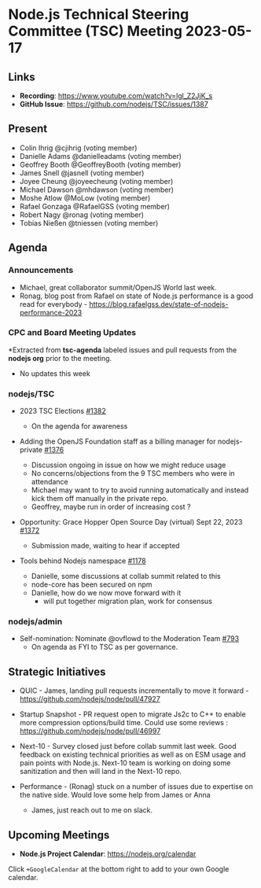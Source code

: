 # Node.js Technical Steering Committee (TSC) Meeting 2023-05-17

## Links

* **Recording**:  <https://www.youtube.com/watch?v=lgl_Z2JjK_s>
* **GitHub Issue**: <https://github.com/nodejs/TSC/issues/1387>

## Present

* Colin Ihrig @cjihrig (voting member)
* Danielle Adams @danielleadams (voting member)
* Geoffrey Booth @GeoffreyBooth (voting member)
* James Snell @jasnell (voting member)
* Joyee Cheung @joyeecheung (voting member)
* Michael Dawson @mhdawson (voting member)
* Moshe Atlow @MoLow (voting member)
* Rafael Gonzaga @RafaelGSS (voting member)
* Robert Nagy @ronag (voting member)
* Tobias Nießen @tniessen (voting member)

## Agenda

### Announcements

* Michael, great collaborator summit/OpenJS World last week.
* Ronag, blog post from Rafael on state of Node.js performance is a good read for everybody - <https://blog.rafaelgss.dev/state-of-nodejs-performance-2023>

### CPC and Board Meeting Updates

*Extracted from **tsc-agenda** labeled issues and pull requests from the **nodejs org** prior to the meeting.

* No updates this week

### nodejs/TSC

* 2023 TSC Elections  [#1382](https://github.com/nodejs/TSC/issues/1382)
  * On the agenda for awareness

* Adding the OpenJS Foundation staff as a billing manager for nodejs-private
[#1376](https://github.com/nodejs/TSC/issues/1376)
  * Discussion ongoing in issue on how we might reduce usage
  * No concerns/objections from the 9 TSC members who were in attendance
  * Michael may want to try to avoid running automatically and instead kick them off manually in the private repo.
  * Geoffrey, maybe run in order of increasing cost ?
* Opportunity: Grace Hopper Open Source Day (virtual) Sept 22, 2023 [#1372](https://github.com/nodejs/TSC/issues/1372)
  * Submission made, waiting to hear if accepted

* Tools behind Nodejs namespace [#1178](https://github.com/nodejs/TSC/issues/1178)
  * Danielle, some discussions at collab summit related to this
  * node-core has been secured on npm
  * Danielle, how do we now move forward with it
    * will put together migration plan, work for consensus
### nodejs/admin

* Self-nomination: Nominate @ovflowd to the Moderation Team [#793](https://github.com/nodejs/admin/issues/793)
  * On agenda as FYI to TSC as per governance.

## Strategic Initiatives

* QUIC - James, landing pull requests incrementally to move it forward - <https://github.com/nodejs/node/pull/47927>

* Startup Snapshot - PR request open to migrate Js2c to C++ to enable more compression options/build time. Could use some reviews : <https://github.com/nodejs/node/pull/46997>

* Next-10 - Survey closed just before collab summit last week. Good feedback on existing technical priorities as well as on ESM usage and pain points with Node.js. Next-10 team is working on doing some sanitization and then will land in the Next-10 repo.

* Performance - (Ronag) stuck on a number of issues due to expertise on the native side. Would love some help from James or Anna
  * James, just reach out to me on slack.

## Upcoming Meetings

* **Node.js Project Calendar**: <https://nodejs.org/calendar>

Click `+GoogleCalendar` at the bottom right to add to your own Google calendar.

